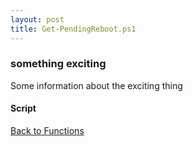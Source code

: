 ```yaml
---
layout: post
title: Get-PendingReboot.ps1
---
```


### something exciting

Some information about the exciting thing

#### Script

<script src="https://gist-it.appspot.com/github.com/BanterBoy/scripts-blog/blob/master/PowerShell/functions/Get-PendingReboot.ps1"></script>

<a href="/menu/_pages/functions.html">Back to Functions</a>
